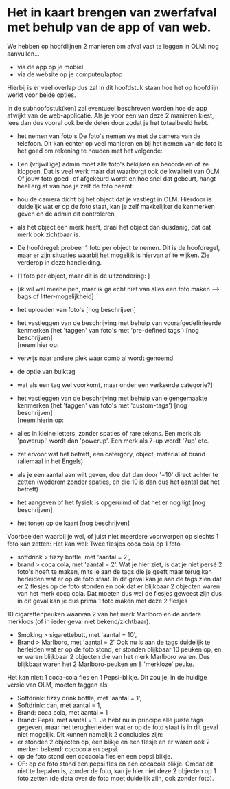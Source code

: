 # Het in kaart brengen van zwerfafval met behulp van de app of van web.

We hebben op hoofdlijnen 2 manieren om afval vast te leggen in OLM: nog aanvullen...
- via de app op je mobiel
- via de website op je computer/laptop

Hierbij is er veel overlap dus zal in dit hoofdstuk staan hoe het op hoofdlijn werkt voor beide opties.

In de subhoofdstuk(ken) zal eventueel beschreven worden hoe de app afwijkt van de web-applicatie.
Als je voor een van deze 2 manieren kiest, lees dan dus vooral ook beide delen door zodat je het totaalbeeld hebt. 

- het nemen van foto's
De foto's nemen we met de camera van de telefoon. Dit kan echter op veel manieren en bij het nemen van de foto is het goed om rekening te houden met het volgende:
- Een (vrijwillige) admin moet alle foto's bekijken en beoordelen of ze kloppen. Dat is veel werk maar dat waarborgt ook de kwaliteit van OLM. Of jouw foto goed- of afgekeurd wordt en hoe snel dat gebeurt, hangt heel erg af van hoe je zelf de foto neemt:
- hou de camera dicht bij het object dat je vastlegt in OLM. Hierdoor is duidelijk wat er op de foto staat, kan je zelf makkelijker de kenmerken geven en de admin dit controleren,
- als het object een merk heeft, draai het object dan dusdanig, dat dat merk ook zichtbaar is.
- De hoofdregel: probeer 1 foto per object te nemen. Dit is de hoofdregel, maar er zijn situaties waarbij het mogelijk is hiervan af te wijken. Zie verderop in deze handleiding.
- [1 foto per object, maar dit is de uitzondering: ]
- [ik wil wel meehelpen, maar ik ga echt niet van alles een foto maken --> bags of litter-mogelijkheid]


- het uploaden van foto's
[nog beschrijven]<br>

- het vastleggen van de beschrijving met behulp van voorafgedefinieerde kenmerken (het 'taggen' van foto's met 'pre-defined tags')
[nog beschrijven]<br>
[neem hier op:
- verwijs naar andere plek waar comb al wordt genoemd
- de optie van bulktag
- wat als een tag wel voorkomt, maar onder een verkeerde categorie?]

- het vastleggen van de beschrijving met behulp van eigengemaakte kenmerken (het 'taggen' van foto's met 'custom-tags')
[nog beschrijven]<br>
[neem hierin op:
- alles in kleine letters, zonder spaties of rare tekens. Een merk als 'powerup!' wordt dan 'powerup'. Een merk als 7-up wordt '7up' etc.
- zet ervoor wat het betreft, een catergory, object, material of brand (allemaal in het Engels)
- als je een aantal aan wilt geven, doe dat dan door '=10' direct achter te zetten (wederom zonder spaties, en die 10 is dan dus het aantal dat het betreft)

- het aangeven of het fysiek is opgeruimd of dat het er nog ligt
[nog beschrijven]<br>

- het tonen op de kaart
[nog beschrijven]<br>




Voorbeelden waarbij je wel, of juist niet meerdere voorwerpen op slechts 1 foto kan zetten:
Het kan wel:
Twee flesjes coca cola op 1 foto 
- softdrink > fizzy bottle, met 'aantal = 2',
- brand > coca cola, met 'aantal = 2'.
Wat je hier ziet, is dat je niet persé 2 foto's hoeft te maken, mits je aan de tags die je geeft maar terug kan herleiden wat er op de foto staat.
In dit geval kan je aan de tags zien dat er 2 flesjes op de foto stonden en ook dat er blijkbaar 2 objecten waren van het merk coca cola. Dat moeten dus wel de flesjes geweest zijn dus in dit geval kan je dus prima 1 foto maken met deze 2 flesjes

10 cigarettenpeuken waarvan 2 van het merk Marlboro en de andere merkloos (of in ieder geval niet bekend/zichtbaar).
- Smoking > sigarettebutt, met 'aantal = 10',
- Brand > Marlboro, met 'aantal = 2'
Ook nu is aan de tags duidelijk te herleiden wat er op de foto stond, er stonden blijkbaar 10 peuken op, en er waren blijkbaar 2 objecten die van het merk Marlboro waren. Dus blijkbaar waren het 2 Marlboro-peuken en 8 'merkloze' peuke.

Het kan niet:
1 coca-cola fles en 1 Pepsi-blikje.
Dit zou je, in de huidige versie van OLM, moeten taggen als:
- Softdrink: fizzy drink bottle, met 'aantal = 1',
- Softdrink: can, met aantal = 1,
- Brand: coca cola, met aantal = 1
- Brand: Pepsi, met aantal = 1.
Je hebt nu in principe alle juiste tags gegeven, maar het terugherleiden wat er op de foto staat is in dit geval niet mogelijk. Dit kunnen namelijk 2 conclusies zijn:
- er stonden 2 objecten op, een blikje en een flesje en er waren ook 2 merken bekend: cococola en pepsi.
- op de foto stond een cocacola fles en een pepsi blikje.
- OF: op de foto stond een pepsi fles en een cocacola blikje.
Omdat dit niet te bepalen is, zonder de foto, kan je hier niet deze 2 objecten op 1 foto zetten (de data over de foto moet duidelijk zijn, ook zonder foto).
